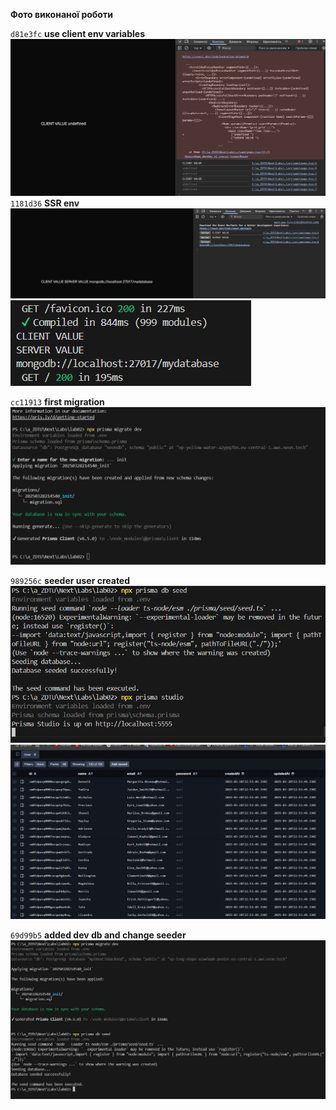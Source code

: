 **Фото виконаної роботи**

`d81e3fc` **use client env variables**  
![image](/photo_completed_work/use%20client%20env%20variables.png)
`1181d36` **SSR env**  
![image](/photo_completed_work/SSR%20env%20.png)
![image](/photo_completed_work/SSR%20env%202.png)

`cc11913` **first migration**  
![image](/photo_completed_work/first%20migration.png)

`989256c` **seeder user created**  
![image](/photo_completed_work/seeder%20user%20created.png)
![image](/photo_completed_work/seeder%20user%20created%202.png)

`69d99b5` **added dev db and change seeder**
![image](/photo_completed_work/added%20dev%20db%20and%20change%20seeder.png)







